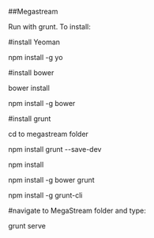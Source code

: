 ##Megastream

Run with grunt. To install: 

#install Yeoman

npm install -g yo

#install bower

bower install

npm install -g bower

#install grunt

cd to megastream folder

npm install grunt --save-dev

npm install

npm install -g bower grunt

npm install -g grunt-cli

#navigate to MegaStream folder and type:

grunt serve

